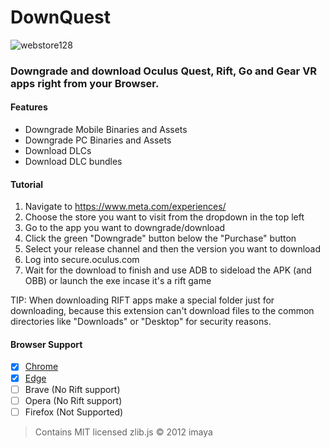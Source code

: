 # DownQuest
![webstore128](https://user-images.githubusercontent.com/34898868/200154927-6955b594-aeb6-4f13-a09e-a5837f9f4c4f.png)
### Downgrade and download Oculus Quest, Rift, Go and Gear VR apps right from your Browser.

#### Features
- Downgrade Mobile Binaries and Assets
- Downgrade PC Binaries and Assets
- Download DLCs
- Download DLC bundles

#### Tutorial
1. Navigate to https://www.meta.com/experiences/
2. Choose the store you want to visit from the dropdown in the top left
3. Go to the app you want to downgrade/download
4. Click the green "Downgrade" button below the "Purchase" button
5. Select your release channel and then the version you want to download
6. Log into secure.oculus.com
7. Wait for the download to finish and use ADB to sideload the APK (and OBB) or launch the exe incase it's a rift game

TIP: When downloading RIFT apps make a special folder just for downloading, because this extension can't download files to the common directories like "Downloads" or "Desktop" for security reasons.

#### Browser Support
- [x] [Chrome](https://chrome.google.com/webstore/detail/downquest/clocmpojdjmikkaepgkmplgooejmnchb)
- [x] [Edge](https://microsoftedge.microsoft.com/addons/detail/downquest/kehkjfaenkdikagphlaphoeekoodffif)
- [ ] Brave     (No Rift support)
- [ ] Opera     (No Rift support)
- [ ] Firefox   (Not Supported)

>Contains MIT licensed zlib.js © 2012 imaya
